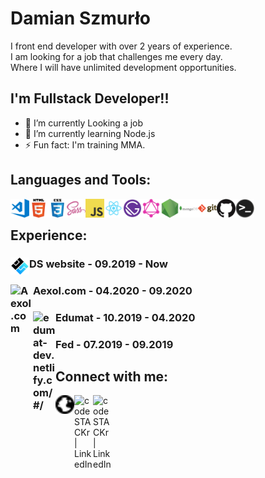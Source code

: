 # Damian Szmurło 

 I front end developer with over 2 years of experience.<br/>  I am looking for a job that challenges me every day. <br/>  Where I will have unlimited development opportunities.

## I'm Fullstack Developer!!

- 🔭 I’m currently Looking a job
- 🌱 I’m currently learning Node.js
- ⚡ Fun fact: I'm training MMA.

## Languages and Tools:

<img align="left" alt="Visual Studio Code" width="30px" src="https://raw.githubusercontent.com/github/explore/80688e429a7d4ef2fca1e82350fe8e3517d3494d/topics/visual-studio-code/visual-studio-code.png" />
<img align="left" alt="HTML5" width="30px" src="https://raw.githubusercontent.com/github/explore/80688e429a7d4ef2fca1e82350fe8e3517d3494d/topics/html/html.png" />
<img align="left" alt="CSS3" width="30px" src="https://raw.githubusercontent.com/github/explore/80688e429a7d4ef2fca1e82350fe8e3517d3494d/topics/css/css.png" />
<img align="left" alt="Sass" width="30px" src="https://raw.githubusercontent.com/github/explore/80688e429a7d4ef2fca1e82350fe8e3517d3494d/topics/sass/sass.png" />
<img align="left" alt="JavaScript" width="30px" src="https://raw.githubusercontent.com/github/explore/80688e429a7d4ef2fca1e82350fe8e3517d3494d/topics/javascript/javascript.png" />
<img align="left" alt="React" width="30px" src="https://raw.githubusercontent.com/github/explore/80688e429a7d4ef2fca1e82350fe8e3517d3494d/topics/react/react.png" />
<img align="left" alt="Gatsby" width="30px" src="https://raw.githubusercontent.com/github/explore/e94815998e4e0713912fed477a1f346ec04c3da2/topics/gatsby/gatsby.png" />
<img align="left" alt="GraphQL" width="30px" src="https://raw.githubusercontent.com/github/explore/80688e429a7d4ef2fca1e82350fe8e3517d3494d/topics/graphql/graphql.png" />
<img align="left" alt="Node.js" width="30px" src="https://raw.githubusercontent.com/github/explore/80688e429a7d4ef2fca1e82350fe8e3517d3494d/topics/nodejs/nodejs.png" />
<img align="left" alt="MongoDB" width="30px" src="https://raw.githubusercontent.com/github/explore/80688e429a7d4ef2fca1e82350fe8e3517d3494d/topics/mongodb/mongodb.png" />
<img align="left" alt="Git" width="30px" src="https://raw.githubusercontent.com/github/explore/80688e429a7d4ef2fca1e82350fe8e3517d3494d/topics/git/git.png" />
<img align="left" alt="GitHub" width="30px" src="https://raw.githubusercontent.com/github/explore/78df643247d429f6cc873026c0622819ad797942/topics/github/github.png" />
<img align="left" alt="Terminal" width="30px" src="https://raw.githubusercontent.com/github/explore/80688e429a7d4ef2fca1e82350fe8e3517d3494d/topics/terminal/terminal.png" />

<br/>

## Experience:



### [<img align="left" alt="dswebiste.com" width="30px" src="https://raw.githubusercontent.com/ZTKpro/ZTKpro/main/Mask%20Group%201.png" />][website] DS website - 09.2019 - Now 

### [<img align="left" alt="Aexol.com" width="36px" src="https://media-exp1.licdn.com/dms/image/C4D0BAQHVEukGhQxfWw/company-logo_200_200/0?e=1614211200&v=beta&t=ZCT7ehImfrKgnGw8QRUiEf8BN5Vl1O8NwGIwmPSiDoE" />][aexol] Aexol.com - 04.2020 - 09.2020

### [<img align="left" alt="edumat-dev.netlify.com/#/" width="36px" src="https://media-exp1.licdn.com/dms/image/C560BAQEp_ksqosMO-Q/company-logo_200_200/0?e=1614211200&v=beta&t=smbL4LfQuggCi4NmqPWFsAN-nk7W8KowM7ztY5Tj6_g" />][edumat] Edumat - 10.2019 - 04.2020 

###  Fed - 07.2019 - 09.2019 

## Connect with me:

[<img align="left" alt="codeSTACKr.com" width="30px" src="https://raw.githubusercontent.com/iconic/open-iconic/master/svg/globe.svg" />][website]
[<img align="left" alt="codeSTACKr | LinkedIn" width="30px" src="https://cdn.jsdelivr.net/npm/simple-icons@v3/icons/linkedin.svg" />][linkedin]
[<img align="left" alt="codeSTACKr | LinkedIn" width="30px" src="https://simpleicons.org/icons/facebook.svg" />][facebook]

<br />





[website]: http://www.dswebsite.pl
[linkedin]: https://www.linkedin.com/in/dszmurlo/
[facebook]: https://www.facebook.com/profile.php?id=100007840545965

[edumat]: edumat-dev.netlify.com/#/
[aexol]: Aexol.com


<!--
**ZTKpro/ZTKpro** is a ✨ _special_ ✨ repository because its `README.md` (this file) appears on your GitHub profile.

